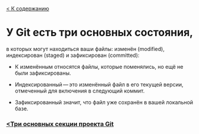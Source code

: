 [< К содержанию](/readme.md)

# У Git есть три основных состояния,
в которых могут находиться ваши файлы: изменён (modified), индексирован (staged) и зафиксирован (committed):

- К изменённым относятся файлы, которые поменялись, но ещё не были зафиксированы.

- Индексированный — это изменённый файл в его текущей версии, отмеченный для включения в следующий коммит.

- Зафиксированный значит, что файл уже сохранён в вашей локальной базе.


### [**<Три основных секции проекта Git**](gitsections.md)